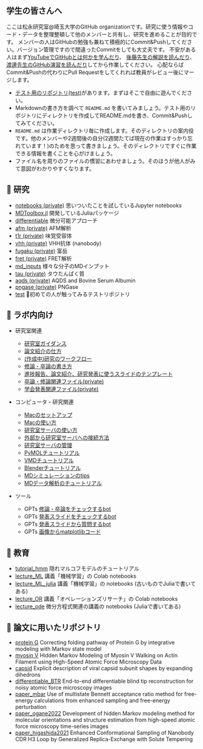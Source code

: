 ## 学生の皆さんへ

ここは松永研究室@埼玉大学のGitHub organizationです。研究に使う情報やコード・データを整理整頓して他のメンバーと共有し、研究を進めることが目的です。
メンバーの人はGitHubの勉強も兼ねて積極的にCommit&Pushしてください。バージョン管理ですので間違ったCommitをしても大丈夫です。
不安がある人はまず[YouTubeでGitHubとは何かを学んだり](https://www.youtube.com/results?search_query=GitHub+初心者)、
[後藤先生の解説を読んだり](https://www.aise.ics.saitama-u.ac.jp/~gotoh/IntroGitHub.html)、
[渡邊先生のGitHub演習を読んだり](https://kaityo256.github.io/github/)してから作業してください。
心配ならばCommit&Pushの代わりにPull Requestをしてくれれば教員がレビュー後にマージします。

- [テスト用のリポジトリ(test)](https://github.com/matsunagalab/test)があります。まずはそこで自由に遊んでください。
- Markdownの書き方を調べて `README.md` を書いてみましょう。テスト用のリポジトリにディレクトリを作成してREADME.mdを書き、Commit&Pushしてみてください。
- `README.md` は作業ディレクトリ毎に作成します。そのディレクトリの案内役です。他のメンバーや2週間後の自分(2週間たてば現在の作業はすっかり忘れています！)のためを思って書きましょう。そのディレクトリですぐに作業できる情報を書くことを心がけましょう。
- ファイル名を周りのファイルの慣習にあわせましょう。そのほうが他人がみて意図がわかりやすくなります。

## 🗼 研究

- [notebooks (private)](https://github.com/matsunagalab/notebooks) 思いついたことを試しているJupyter notebooks
- [MDToolbox.jl](https://github.com/matsunagalab/MDToolbox.jl) 開発しているJuliaパッケージ
- [differentiable](https://github.com/matsunagalab/differentiable) 微分可能アプローチ
- [afm (private)](https://github.com/matsunagalab/afm) AFM解析
- [t1r (private)](https://github.com/matsunagalab/t1r) 味覚受容体
- [vhh (private)](https://github.com/matsunagalab/vhh) VHH抗体 (nanobody)
- [fugaku (private)](https://github.com/matsunagalab/fugaku) 富岳
- [fret (private)](https://github.com/matsunagalab/fret) FRET解析
- [md_inputs](https://github.com/matsunagalab/md_inputs) 様々な分子のMDインプット
- [tau (private)](https://github.com/matsunagalab/tau) タウたんぱく質
- [aqds (private)](https://github.com/matsunagalab/aqds) AQDS and Bovine Serum Albumin
- [pngase (private)](https://github.com/matsunagalab/pngase) PNGase
- [test](https://github.com/matsunagalab/test) 🔰初めての人が触ってみるテストリポジトリ

## 🐤 ラボ内向け

- 研究室関連
  - [研究室ガイダンス](https://www.bio.ics.saitama-u.ac.jp/howto/ガイダンス.html)
  - [論文紹介の仕方](https://www.bio.ics.saitama-u.ac.jp/howto/論文紹介の仕方.html)
  - [(作成中)研究のワークフロー](https://www.bio.ics.saitama-u.ac.jp/howto/研究のワークフロー.html)
  - [修論・卒論の書き方](https://www.bio.ics.saitama-u.ac.jp/howto/修論・卒論の書き方.html)
  - [進捗報告、論文紹介、研究発表に使うスライドのテンプレート](https://github.com/matsunagalab/slide)
  - [卒論・修論関連ファイル(private)](https://github.com/matsunagalab/thesis)
  - [学会発表関連ファイル(private)](https://github.com/matsunagalab/conference)

- コンピュータ・研究関連
  - [Macのセットアップ](https://www.bio.ics.saitama-u.ac.jp/howto/Macのセットアップ.html)
  - [Macの使い方](https://www.bio.ics.saitama-u.ac.jp/howto/Macの使い方.html)
  - [研究室サーバの使い方](https://www.bio.ics.saitama-u.ac.jp/howto/研究室サーバの使い方.html)
  - [外部から研究室サーバへの接続方法](https://www.bio.ics.saitama-u.ac.jp/howto/外部から研究室サーバへの接続方法.html)
  - [研究室サーバの管理](https://www.bio.ics.saitama-u.ac.jp/howto/研究室サーバの管理.html)
  - [PyMOLチュートリアル](https://www.bio.ics.saitama-u.ac.jp/tutorial_viz/pymol.html)
  - [VMDチュートリアル](https://www.bio.ics.saitama-u.ac.jp/tutorial_viz/vmd.html)
  - [Blenderチュートリアル](https://www.bio.ics.saitama-u.ac.jp/tutorial_viz/blender.html)
  - [MDシミュレーションのtips](https://github.com/matsunagalab/howto/blob/main/MDシミュレーションのtips.md)
  - [MDデータ解析のチュートリアル](https://github.com/matsunagalab/tutorial_analyzingMDdata)
 
- ツール
  - GPTs [修論・卒論をチェックするbot](https://chatgpt.com/g/g-o6tmVEUZK-xiu-lun-zu-lun-wotietukusurubot)
  - GPTs [発表スライドをチェックするbot](https://chatgpt.com/g/g-anaTsfi19-fa-biao-suraitowotietukusurubot)
  - GPTs [発表スライドから質問するbot](https://chatgpt.com/g/g-ajvKmcCyp-fa-biao-suraitokarazhi-wen-surubot)
  - GPTs [画像からmatplotlibコード](https://chatgpt.com/g/g-Qnv6cvunS-hua-xiang-karamatplotlibkoto)

## 🤯 教育

- [tutorial_hmm](https://github.com/matsunagalab/tutorial_hmm) 隠れマルコフモデルのチュートリアル
- [lecture_ML](https://github.com/matsunagalab/lecture_ML) 講義「機械学習」の Colab notebooks
- [lecture_ML_julia](https://github.com/matsunagalab/lecture_ML_julia) 講義「機械学習」の notebooks (古いものでJuliaで書いてある)
- [lecture_OR](https://github.com/matsunagalab/lecture_OR) 講義「オペレーションズリサーチ」の Colab notebooks
- [lecture_ode](https://github.com/matsunagalab/lecture_ode) 微分方程式関連の講義の notebooks (Juliaで書いてある)

## 🌟 論文に用いたリポジトリ

- [protein G](https://github.com/matsunagalab/proteing) Correcting folding pathway of Protein G by integrative modeling with Markov state model
- [myosin V](https://github.com/matsunagalab/myosinV) Hidden Markov Modeling of Myosin V Walking on Actin Filament using High-Speed Atomic Force Microscopy Data
- [capsid](https://github.com/matsunagalab/capsid) Explicit description of viral capsid subunit shapes by expanding dihedrons
- [differentiable_BTR](https://github.com/matsunagalab/differentiable_BTR) End-to-end differentiable blind tip reconstruction for noisy atomic force microscopy images
- [paper_mbar](https://github.com/matsunagalab/paper_mbar) Use of multistate Bennett acceptance ratio method for free-energy calculations from enhanced sampling and free-energy perturbation
- [paper_ogane2022](https://github.com/matsunagalab/paper_ogane2022) Development of hidden Markov modeling method for molecular orientations and structure estimation from high-speed atomic force microscopy time-series images
- [paper_higashida2021](https://github.com/matsunagalab/paper_higashida2021) Enhanced Conformational Sampling of Nanobody CDR H3 Loop by Generalized Replica-Exchange with Solute Tempering
